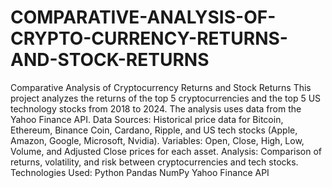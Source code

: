 # COMPARATIVE-ANALYSIS-OF-CRYPTO-CURRENCY-RETURNS-AND-STOCK-RETURNS
Comparative Analysis of Cryptocurrency Returns and Stock Returns  This project analyzes the returns of the top 5 cryptocurrencies and the top 5 US technology stocks from 2018 to 2024. The analysis uses data from the Yahoo Finance API.  Data Sources: Historical price data for Bitcoin, Ethereum, Binance Coin, Cardano, Ripple, and US tech stocks (Apple, Amazon, Google, Microsoft, Nvidia). Variables: Open, Close, High, Low, Volume, and Adjusted Close prices for each asset. Analysis: Comparison of returns, volatility, and risk between cryptocurrencies and tech stocks.  Technologies Used: Python Pandas NumPy Yahoo Finance API
